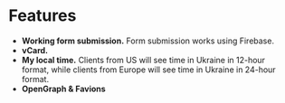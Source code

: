 Features
=
- **Working form submission.** Form submission works using Firebase.
- **vCard.**
- **My local time.** Clients from US will see time in Ukraine in 12-hour format, while clients from Europe will see time in Ukraine in 24-hour format.
- **OpenGraph & Favions**